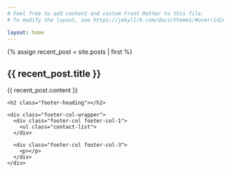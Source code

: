 ```yaml
---
# Feel free to add content and custom Front Matter to this file.
# To modify the layout, see https://jekyllrb.com/docs/themes/#overriding-theme-defaults

layout: home
---
```


{% assign recent_post = site.posts | first %}
<h2>{{ recent_post.title }}</h2>
<p>{{ recent_post.content }}</p>
<footer class="site-footer h-card">
  <data class="u-url" href="/"></data>

  <div class="wrapper">

    <h2 class="footer-heading"></h2>

    <div class="footer-col-wrapper">
      <div class="footer-col footer-col-1">
        <ul class="contact-list">
      </div>

</div>

      <div class="footer-col footer-col-3">
        <p></p>
      </div>
    </div>

  </div>

</footer>